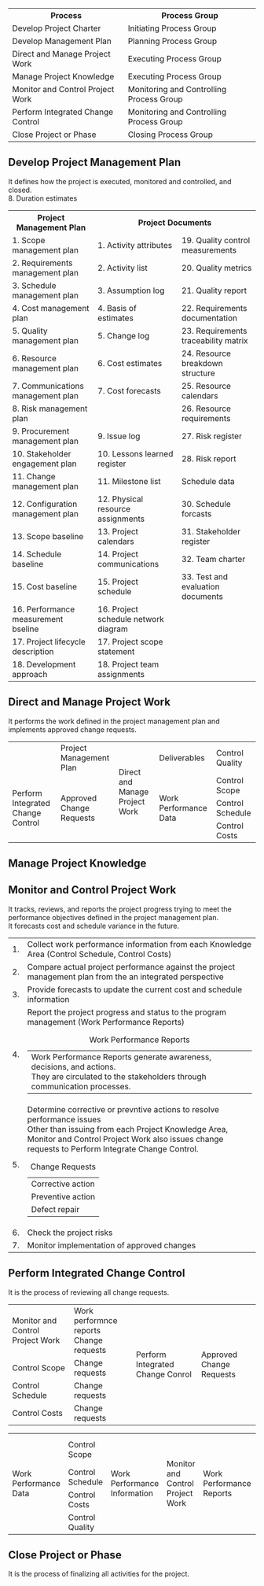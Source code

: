 <table>
<tr><th>Process</th><th>Process Group</th></tr>
<tr><td>Develop Project Charter</td><td>Initiating Process Group</td></tr>
<tr><td>Develop Management Plan</td><td>Planning Process Group</td></tr>
<tr><td>Direct and Manage Project Work</td><td>Executing Process Group</td></tr>
<tr><td>Manage Project Knowledge</td><td>Executing Process Group</td></tr>
<tr><td>Monitor and Control Project Work</td><td>Monitoring and Controlling Process Group</td></tr>
<tr><td>Perform Integrated Change Control</td><td>Monitoring and Controlling Process Group</td></tr>
<tr><td>Close Project or Phase</td><td>Closing Process Group</td></tr>
</table>

<h2>Develop Project Management Plan</h2>
It defines how the project is executed, monitored and controlled, and closed.<br>

<table>
  <tr><th>Project Management Plan</th><th colspan="2">Project Documents</th></tr>
  <tr><td>1. Scope management plan</td><td>1. Activity attributes</td><td>19. Quality control measurements</td></tr>
  <tr><td>2. Requirements management plan</td><td>2. Activity list</td><td>20. Quality metrics</td></tr>
  <tr><td>3. Schedule management plan</td><td>3. Assumption log</td><td>21. Quality report</td></tr>
  <tr><td>4. Cost management plan</td><td>4. Basis of estimates</td><td>22. Requirements documentation</td></tr>
  <tr><td>5. Quality management plan</td><td>5. Change log</td><td>23. Requirements traceability matrix</td></tr>
  <tr><td>6. Resource management plan</td><td>6. Cost estimates</td><td>24. Resource breakdown structure</td></tr>
  <tr><td>7. Communications management plan</td><td>7. Cost forecasts</td><td>25. Resource calendars</td></tr>
  <tr><td>8. Risk management plan</td>8. Duration estimates<td></td><td>26. Resource requirements</td></tr>
  <tr><td>9. Procurement management plan</td><td>9. Issue log</td><td>27. Risk register</td></tr>
  <tr><td>10. Stakeholder engagement plan</td><td>10. Lessons learned register</td><td>28. Risk report</td></tr>
  <tr><td>11. Change management plan</td><td>11. Milestone list</td><td>Schedule data</td></tr>
  <tr><td>12. Configuration management plan</td><td>12. Physical resource assignments</td><td>30. Schedule forcasts</td></tr>
  <tr><td>13. Scope baseline</td><td>13. Project calendars</td><td>31. Stakeholder register</td></tr>
  <tr><td>14. Schedule baseline</td><td>14. Project communications</td><td>32. Team charter</td></tr>
  <tr><td>15. Cost baseline</td><td>15. Project schedule</td><td>33. Test and evaluation documents</td></tr>
  <tr><td>16. Performance measurement bseline</td><td>16. Project schedule network diagram</td><td></td></tr>
  <tr><td>17. Project lifecycle description</td><td>17. Project scope statement</td><td></td></tr>
  <tr><td>18. Development approach</td><td>18. Project team assignments</td><td></td></tr>
</table>

<h2>Direct and Manage Project Work</h2>
It performs the work defined in the project management plan and implements approved change requests.<br>
<table>
  <tr><td></td><td>Project Management Plan</td><td rowspan="5">Direct and Manage Project Work</td><td rowspan="2">Deliverables</td><td rowspan="2">Control Quality</td></tr>
  <tr><td rowspan="4">Perform Integrated Change Control</td><td rowspan="4">Approved Change Requests</td></tr>
  <tr><td rowspan="3">Work Performance Data</td><td>Control Scope</td></tr>
  <tr><td>Control Schedule</td></tr>
  <tr><td>Control Costs</td></tr>
</table>

<h2>Manage Project Knowledge</h2>
<h2>Monitor and Control Project Work</h2>
It tracks, reviews, and reports the project progress trying to meet the performance objectives defined in the project management plan.<br>
It forecasts cost and schedule variance in the future.<br>
<table>
  <tr><td>1. </td><td>Collect work performance information from each Knowledge Area (Control Schedule, Control Costs)</td></tr>
  <tr><td>2. </td><td>Compare actual project performance against the project management plan from the an integrated perspective</td></tr>
  <tr><td>3. </td><td>Provide forecasts to update the current cost and schedule information</td></tr>
  <tr><td>4. </td><td>Report the project progress and status to the program management (Work Performance Reports)<br>
    <table>
      <caption>Work Performance Reports</caption>
      <tr>
        <td>
    Work Performance Reports generate awareness, decisions, and actions.<br>
    They are circulated to the stakeholders through communication processes.
        </td>
      </tr>
    </table>
      </td></tr>
  <tr><td>5. </td><td>Determine corrective or prevntive actions to resolve performance issues<br>
    Other than issuing from each Project Knowledge Area, Monitor and Control Project Work also issues change requests to Perform Integrate Change Control.<br>
    <table>
    <caption>Change Requests</caption>
      <tr><td>Corrective action</td></tr>
      <tr><td>Preventive action</td></tr>
      <tr><td>Defect repair</td></tr>
    </table>
  <tr><td>6. </td><td>Check the project risks</td></tr>
  <tr><td>7. </td><td>Monitor implementation of approved changes</td></tr>
</table>

<h2>Perform Integrated Change Control</h2>
It is the process of reviewing all change requests.<br>

<table>
  <tr><td>Monitor and Control Project Work</td><td>Work performnce reports<br>Change requests</td><td rowspan="4">Perform Integrated Change Conrol</td><td rowspan="4">Approved Change Requests</td></tr>
  <tr><td>Control Scope</td><td>Change requests</td></tr>
  <tr><td>Control Schedule</td><td>Change requests</td></tr>
  <tr><td>Control Costs</td><td>Change requests</td></tr>
</table>

<table>
  <tr><td rowspan="4">Work Performance Data</td><td>Control Scope</td><td rowspan="4">Work Performance Information</td><td rowspan="4">Monitor and Control Project Work</td><td rowspan="4">Work Performance Reports</td><td>Perform Integrated Change Control</td></tr>
  <tr><td>Control Schedule</td><td>Manage Team</td></tr>
  <tr><td>Control Costs</td><td>Manage Communications</td></tr>
  <tr><td>Control Quality</td><td>Monitor Risks</td></tr>
</table>

<h2>Close Project or Phase</h2>
It is the process of finalizing all activities for the project.
